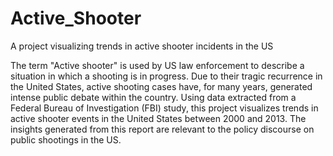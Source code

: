 # Active_Shooter
A project visualizing trends in active shooter incidents in the US

The term "Active shooter" is used by US law enforcement to describe a situation in which a shooting is in progress. Due to their tragic recurrence in the United States, active shooting cases have, for many years, generated intense public debate within the country. Using data extracted from a Federal Bureau of Investigation (FBI) study, this project visualizes trends in active shooter events in the United States between 2000 and 2013. The insights generated from this report are relevant to the policy discourse on public shootings in the US. 
